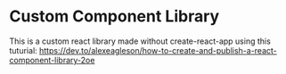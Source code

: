 # Custom Component Library

This is a custom react library made without create-react-app using this tuturial: https://dev.to/alexeagleson/how-to-create-and-publish-a-react-component-library-2oe
